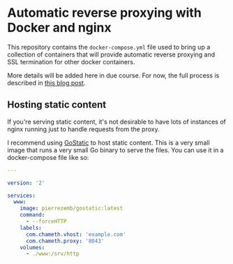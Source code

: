 # Automatic reverse proxying with Docker and nginx

This repository contains the `docker-compose.yml` file used to bring up
a collection of containers that will provide automatic reverse proxying
and SSL termination for other docker containers.

More details will be added here in due course. For now, the full process
is described in [this blog post](https://www.chameth.com/2016/05/21/docker-automatic-nginx-proxy.html).

## Hosting static content

If you're serving static content, it's not desirable to have lots of
instances of nginx running just to handle requests from the proxy.

I recommend using [GoStatic](https://github.com/PierreZ/goStatic) to
host static content. This is a very small image that runs a very
small Go binary to serve the files. You can use it in a docker-compose
file like so:

```yaml
---

version: '2'

services:
  www:
    image: pierrezemb/gostatic:latest
    command:
      - --forceHTTP
    labels:
      com.chameth.vhost: 'example.com'
      com.chameth.proxy: '8043'
    volumes:
      - ./www:/srv/http
```


